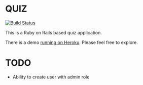 # QUIZ
[![Build Status](https://travis-ci.org/NILID/quiz.svg?branch=main)](https://travis-ci.org/NILID/quiz)

This is a Ruby on Rails based quiz application.

There is a demo  [running on Heroku](https://quizavr.herokuapp.com/). Please feel free to explore.

# TODO

* Ability to create user with admin role